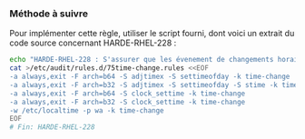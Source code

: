 
### Méthode à suivre

Pour implémenter cette règle, utiliser le script fourni, dont voici un extrait du code source concernant HARDE-RHEL-228 :

``` {.bash .numberLines}
echo "HARDE-RHEL-228 : S'assurer que les évenement de changements horaires soient tracés"
cat >/etc/audit/rules.d/75time-change.rules <<EOF
-a always,exit -F arch=b64 -S adjtimex -S settimeofday -k time-change
-a always,exit -F arch=b32 -S adjtimex -S settimeofday -S stime -k time-change
-a always,exit -F arch=b64 -S clock_settime -k time-change
-a always,exit -F arch=b32 -S clock_settime -k time-change
-w /etc/localtime -p wa -k time-change
EOF
# Fin: HARDE-RHEL-228
```

